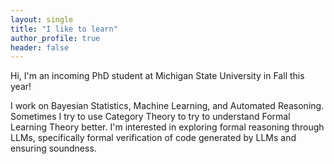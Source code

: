 ```yaml
---
layout: single 
title: "I like to learn"
author_profile: true
header: false
--- 
```


Hi, I'm an incoming PhD student at Michigan State University in Fall this year! 

I work on Bayesian Statistics, Machine Learning, and Automated Reasoning. Sometimes I try to use Category Theory to try to understand Formal Learning Theory better. I'm interested in exploring formal reasoning through LLMs, specifically formal verification of code generated by LLMs and ensuring soundness. 
